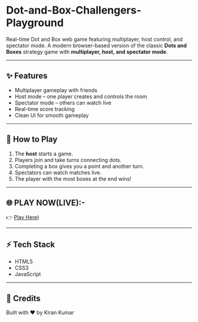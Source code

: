 # Dot-and-Box-Challengers-Playground
Real-time Dot and Box web game featuring multiplayer, host control, and spectator mode.
A modern browser-based version of the classic **Dots and Boxes** strategy game with **multiplayer, host, and spectator mode**.

---

## ✨ Features
- Multiplayer gameplay with friends
- Host mode – one player creates and controls the room
- Spectator mode – others can watch live
- Real-time score tracking
- Clean UI for smooth gameplay

---

## 📖 How to Play
1. The **host** starts a game.  
2. Players join and take turns connecting dots.  
3. Completing a box gives you a point and another turn.  
4. Spectators can watch matches live.  
5. The player with the most boxes at the end wins!  

---

## 🌐 PLAY NOW(LIVE):-
👉 [Play Here](https://kiranbarik.github.io/dot-n-box/))  

---

## ⚡ Tech Stack
- HTML5  
- CSS3  
- JavaScript  

---

## 🙌 Credits
Built with ❤️ by Kiran Kumar

